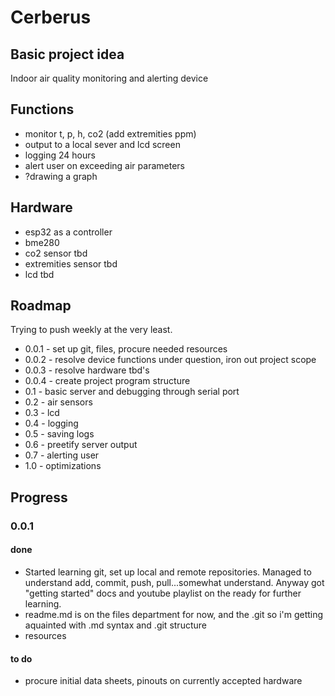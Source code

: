 # Cerberus

## Basic project idea
Indoor air quality monitoring and alerting device

## Functions
- monitor t, p, h, co2 (add extremities ppm)
- output to a local sever and lcd screen
- logging 24 hours
- alert user on exceeding air parameters
- ?drawing a graph

## Hardware
- esp32 as a controller
- bme280
- co2 sensor tbd
- extremities sensor tbd
- lcd tbd

## Roadmap
Trying to push weekly at the very least.
- 0.0.1 - set up git, files, procure needed resources 
- 0.0.2 - resolve device functions under question, iron out project scope
- 0.0.3 - resolve hardware tbd's
- 0.0.4 - create project program structure
- 0.1 - basic server and debugging through serial port
- 0.2 - air sensors
- 0.3 - lcd
- 0.4 - logging
- 0.5 - saving logs
- 0.6 - preetify server output
- 0.7 - alerting user
- 1.0 - optimizations

## Progress
### 0.0.1
#### done
- Started learning git, set up local and remote repositories. Managed to understand add, commit, push, pull...somewhat understand. Anyway got "getting started" docs and youtube playlist on the ready for further learning.  
- readme.md is on the files department for now, and the .git so i'm getting aquainted with .md syntax and .git structure
- resources
#### to do
- procure initial data sheets, pinouts on currently accepted hardware